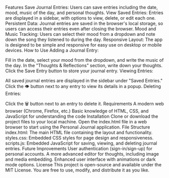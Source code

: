 Features
Save Journal Entries: Users can save entries including the date, mood, music of the day, and personal thoughts.
View Saved Entries: Entries are displayed in a sidebar, with options to view, delete, or edit each one.
Persistent Data: Journal entries are saved in the browser's local storage, so users can access their entries even after closing the browser.
Mood and Music Tracking: Users can select their mood from a dropdown and note down the song they listened to during the day.
Responsive Layout: The app is designed to be simple and responsive for easy use on desktop or mobile devices.
How to Use
Adding a Journal Entry:

Fill in the date, select your mood from the dropdown, and write the music of the day.
In the "Thoughts & Reflections" section, write down your thoughts.
Click the Save Entry button to store your journal entry.
Viewing Entries:

All saved journal entries are displayed in the sidebar under "Saved Entries."
Click the 👁️ button next to any entry to view its details in a popup.
Deleting Entries:

Click the 🗑️ button next to an entry to delete it.
Requirements
A modern web browser (Chrome, Firefox, etc.)
Basic knowledge of HTML, CSS, and JavaScript for understanding the code
Installation
Clone or download the project files to your local machine.
Open the index.html file in a web browser to start using the Personal Journal application.
File Structure
index.html: The main HTML file containing the layout and functionality.
styles.css: Embedded CSS styles for page design and responsiveness.
scripts.js: Embedded JavaScript for saving, viewing, and deleting journal entries.
Future Improvements
User authentication (sign-in/sign-up) for personal accounts.
A more advanced editor for thoughts, including image and media embedding.
Enhanced user interface with animations or dark mode options.
License
This project is open-source and available under the MIT License. You are free to use, modify, and distribute it as you like.
